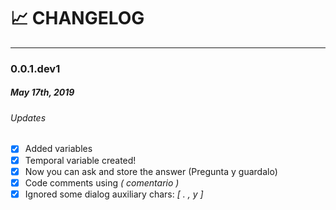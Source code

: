 # :chart_with_upwards_trend: CHANGELOG
---

### 0.0.1.dev1
##### May 17th, 2019

###### Updates
- [x] Added variables
- [x] Temporal variable created!
- [x] Now you can ask and store the answer (Pregunta y guardalo)
- [x] Code comments using *( comentario )*
- [x] Ignored some dialog auxiliary chars: *[ . , y ]*

